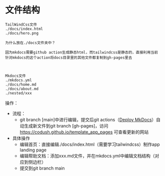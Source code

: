 # 文件结构


```
TailWindCss文件
./docs/index.html
./docs/hero.png

为什么放在./docs文件夹中？

因为mkdocs需要github action生成静态html，而tailwindcss是静态的，直接利用当前针对mkdocs的这个action将docs目录里的其他文件都复制到gh-pages里去



Mkdocs文件
./mkdocs.yml
./docs/home.md
./docs/about.md
./nested/xxx

```

操作：
- 流程：
    - git branch [main]中进行编辑，提交后git actions（[Deploy MkDocs](https://github.com/marketplace/actions/deploy-mkdocs)）自动生成新文件到git branch [gh-pages]，访问 https://codush.github.io/template_app_pages 可查看更新的网站
- 具体操作
    - 编辑首页：直接编辑./docs/index.html（需要学习tailwindcss）制作app landing page
    - 编辑帮助文档：添加xxx.md文件，并在mkdocs.yml中编辑文档结构（对应到侧边栏）
    - 提交到git branch main
